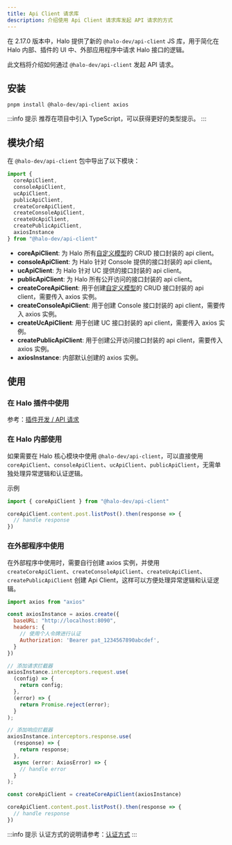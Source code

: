 ```yaml
---
title: Api Client 请求库
description: 介绍使用 Api Client 请求库发起 API 请求的方式
---
```


在 2.17.0 版本中，Halo 提供了新的 `@halo-dev/api-client` JS 库，用于简化在 Halo 内部、插件的 UI 中、外部应用程序中请求 Halo 接口的逻辑。

此文档将介绍如何通过 `@halo-dev/api-client` 发起 API 请求。

## 安装

```shell
pnpm install @halo-dev/api-client axios
```

:::info 提示
推荐在项目中引入 TypeScript，可以获得更好的类型提示。
:::

## 模块介绍

在 `@halo-dev/api-client` 包中导出了以下模块：

```ts
import {
  coreApiClient,
  consoleApiClient,
  ucApiClient,
  publicApiClient,
  createCoreApiClient,
  createConsoleApiClient,
  createUcApiClient,
  createPublicApiClient,
  axiosInstance
} from "@halo-dev/api-client"
```

- **coreApiClient**: 为 Halo 所有[自定义模型](https://github.com/halo-dev/rfcs/tree/main/extension)的 CRUD 接口封装的 api client。
- **consoleApiClient**: 为 Halo 针对 Console 提供的接口封装的 api client。
- **ucApiClient**: 为 Halo 针对 UC 提供的接口封装的 api client。
- **publicApiClient**: 为 Halo 所有公开访问的接口封装的 api client。
- **createCoreApiClient**: 用于创建[自定义模型](https://github.com/halo-dev/rfcs/tree/main/extension)的 CRUD 接口封装的 api client，需要传入 axios 实例。
- **createConsoleApiClient**: 用于创建 Console 接口封装的 api client，需要传入 axios 实例。
- **createUcApiClient**: 用于创建 UC 接口封装的 api client，需要传入 axios 实例。
- **createPublicApiClient**: 用于创建公开访问接口封装的 api client，需要传入 axios 实例。
- **axiosInstance**: 内部默认创建的 axios 实例。

## 使用

### 在 Halo 插件中使用

参考：[插件开发 / API 请求](../plugin/api-reference/ui/api-request.md#使用)

### 在 Halo 内部使用

如果需要在 Halo 核心模块中使用 `@halo-dev/api-client`，可以直接使用 `coreApiClient`、`consoleApiClient`、`ucApiClient`、`publicApiClient`，无需单独处理异常逻辑和认证逻辑。

示例

```ts
import { coreApiClient } from "@halo-dev/api-client"

coreApiClient.content.post.listPost().then(response => {
  // handle response
})
```

### 在外部程序中使用

在外部程序中使用时，需要自行创建 axios 实例，并使用 `createCoreApiClient`、`createConsoleApiClient`、`createUcApiClient`、`createPublicApiClient` 创建 Api Client，这样可以方便处理异常逻辑和认证逻辑。

```javascript
import axios from "axios"

const axiosInstance = axios.create({
  baseURL: "http://localhost:8090",
  headers: {
    // 使用个人令牌进行认证
    Authorization: 'Bearer pat_1234567890abcdef',
  }
})

// 添加请求拦截器
axiosInstance.interceptors.request.use(
  (config) => {
    return config;
  },
  (error) => {
    return Promise.reject(error);
  }
);

// 添加响应拦截器
axiosInstance.interceptors.response.use(
  (response) => {
    return response;
  },
  async (error: AxiosError) => {
    // handle error
  }
);

const coreApiClient = createCoreApiClient(axiosInstance)

coreApiClient.content.post.listPost().then(response => {
  // handle response
})
```

:::info 提示
认证方式的说明请参考：[认证方式](./introduction.md#认证方式)
:::
